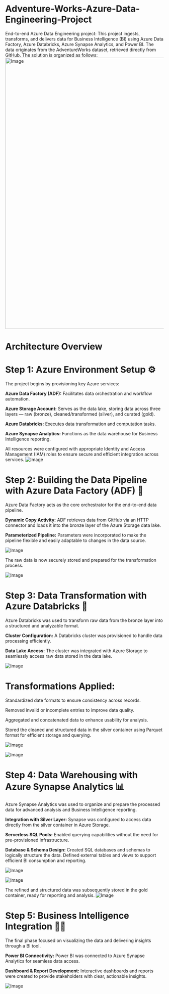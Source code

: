 # Adventure-Works-Azure-Data-Engineering-Project
End-to-end Azure Data Engineering project:
This project ingests, transforms, and delivers data for Business Intelligence (BI) using Azure Data Factory, Azure Databricks, Azure Synapse Analytics, and Power BI. The data originates from the AdventureWorks dataset, retrieved directly from GitHub. The solution is organized as follows:
<img width="858" alt="Image" src="https://github.com/user-attachments/assets/58cc0a74-973d-4530-888e-aa433c44cd1c" />

# Architecture Overview
# Step 1: Azure Environment Setup ⚙️
The project begins by provisioning key Azure services:

**Azure Data Factory (ADF):** Facilitates data orchestration and workflow automation.

**Azure Storage Account:** Serves as the data lake, storing data across three layers — raw (bronze), cleaned/transformed (silver), and curated (gold).

**Azure Databricks:** Executes data transformation and computation tasks.

**Azure Synapse Analytics:** Functions as the data warehouse for Business Intelligence reporting.

All resources were configured with appropriate Identity and Access Management (IAM) roles to ensure secure and efficient integration across services.
![Image](https://github.com/user-attachments/assets/b7d2dd41-812d-4e5d-b627-f123027e1f4f)

# Step 2: Building the Data Pipeline with Azure Data Factory (ADF) 🚀
Azure Data Factory acts as the core orchestrator for the end-to-end data pipeline.

**Dynamic Copy Activity:**
ADF retrieves data from GitHub via an HTTP connector and loads it into the bronze layer of the Azure Storage data lake.

**Parameterized Pipeline:**
Parameters were incorporated to make the pipeline flexible and easily adaptable to changes in the data source.

![Image](https://github.com/user-attachments/assets/99f11a0c-aa8f-4272-9a1c-9cf12a25d33d)

The raw data is now securely stored and prepared for the transformation process.

![Image](https://github.com/user-attachments/assets/4ae7c2eb-0f48-49ea-bafb-03113c124639)

# Step 3: Data Transformation with Azure Databricks 🔄
Azure Databricks was used to transform raw data from the bronze layer into a structured and analyzable format.

**Cluster Configuration:**
A Databricks cluster was provisioned to handle data processing efficiently.

**Data Lake Access:**
The cluster was integrated with Azure Storage to seamlessly access raw data stored in the data lake.

![Image](https://github.com/user-attachments/assets/e7abc0f8-bd31-48c8-9be0-3d4771f1ab12)

# Transformations Applied:

Standardized date formats to ensure consistency across records.

Removed invalid or incomplete entries to improve data quality.

Aggregated and concatenated data to enhance usability for analysis.

Stored the cleaned and structured data in the silver container using Parquet format for efficient storage and querying.

![Image](https://github.com/user-attachments/assets/011f3ee3-cfa1-4371-8f27-089bef58b16a)

![Image](https://github.com/user-attachments/assets/2494c26f-6c3c-4da4-82f2-ac1cbe41c21c)

# Step 4: Data Warehousing with Azure Synapse Analytics 📊
Azure Synapse Analytics was used to organize and prepare the processed data for advanced analysis and Business Intelligence reporting.

**Integration with Silver Layer:**
Synapse was configured to access data directly from the silver container in Azure Storage.

**Serverless SQL Pools:**
Enabled querying capabilities without the need for pre-provisioned infrastructure.

**Database & Schema Design:**
Created SQL databases and schemas to logically structure the data.
Defined external tables and views to support efficient BI consumption and reporting.

![Image](https://github.com/user-attachments/assets/2e655651-fbfa-40bf-a101-2cba4a481c7c)

![Image](https://github.com/user-attachments/assets/89695ba2-cbe6-42b0-9a00-fe941c37af26)

The refined and structured data was subsequently stored in the gold container, ready for reporting and analysis.
![Image](https://github.com/user-attachments/assets/cc24bd2d-8a4a-41fa-ab86-fdd13d1e81a3)

# Step 5: Business Intelligence Integration 🕵️‍♂️
The final phase focused on visualizing the data and delivering insights through a BI tool.

**Power BI Connectivity:**
Power BI was connected to Azure Synapse Analytics for seamless data access.

**Dashboard & Report Development:**
Interactive dashboards and reports were created to provide stakeholders with clear, actionable insights.

![Image](https://github.com/user-attachments/assets/5a00bde0-3027-49b7-b560-25a669952713)









